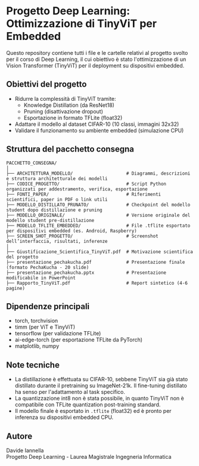 # Progetto Deep Learning: Ottimizzazione di TinyViT per Embedded

Questo repository contiene tutti i file e le cartelle relativi al progetto svolto per il corso di Deep Learning, il cui obiettivo è stato l'ottimizzazione di un Vision Transformer (TinyViT) per il deployment su dispositivi embedded.

## Obiettivi del progetto

- Ridurre la complessità di TinyViT tramite:
  - Knowledge Distillation (da ResNet18)
  - Pruning (disattivazione dropout)
  - Esportazione in formato TFLite (float32)
- Adattare il modello al dataset CIFAR-10 (10 classi, immagini 32x32)
- Validare il funzionamento su ambiente embedded (simulazione CPU)

## Struttura del pacchetto consegna

```
PACCHETTO_CONSEGNA/
│
├── ARCHITETTURA_MODELLO/                    # Diagrammi, descrizioni e struttura architetturale dei modelli
├── CODICE_PROGETTO/                         # Script Python organizzati per addestramento, verifica, esportazione
├── FONTI_PAPER/                             # Riferimenti scientifici, paper in PDF o link utili
├── MODELLO_DISTILLATO_PRUNATO/              # Checkpoint del modello student dopo distillazione e pruning
├── MODELLO_ORIGINALE/                       # Versione originale del modello student pre-distillazione
├── MODELLO_TFLITE_EMBEDDED/                 # File .tflite esportato per dispositivi embedded (es. Android, Raspberry)
├── SCREEN_SHOT_PROGETTO/                    # Screenshot dell’interfaccia, risultati, inferenze
│
├── Giustificazione_Scientifica_TinyViT.pdf  # Motivazione scientifica del progetto
├── presentazione_pechakucha.pdf             # Presentazione finale (formato PechaKucha - 20 slide)
├── presentazione_pechakucha.pptx            # Presentazione modificabile in PowerPoint
├── Rapporto_TinyViT.pdf                     # Report sintetico (4-6 pagine)
```

## Dipendenze principali

- torch, torchvision
- timm (per ViT e TinyViT)
- tensorflow (per validazione TFLite)
- ai-edge-torch (per esportazione TFLite da PyTorch)
- matplotlib, numpy

## Note tecniche

- La distillazione è effettuata su CIFAR-10, sebbene TinyViT sia già stato distillato durante il pretraining su ImageNet-21k. Il fine-tuning distillato ha senso per l'adattamento al task specifico.
- La quantizzazione int8 non è stata possibile, in quanto TinyViT non è compatibile con TFLite quantization post-training standard.
- Il modello finale è esportato in `.tflite` (float32) ed è pronto per inferenza su dispositivi embedded CPU.

## Autore

Davide Iannella  
Progetto Deep Learning - Laurea Magistrale Ingegneria Informatica